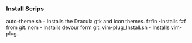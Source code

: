 ### Install Scrips 
auto-theme.sh - Installs the Dracula gtk and icon themes.
fzfin -Installs fzf from git.
nom - Installs devour form git.
vim-plug_Install.sh - Installs vim-plug.
